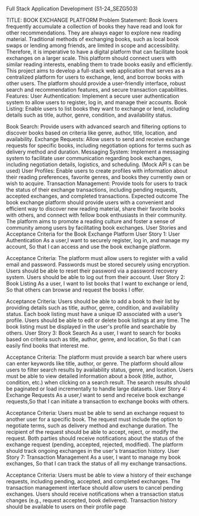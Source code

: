 Full Stack Application Development (S1-24_SEZG503)

TITLE: BOOK EXCHANGE PLATFORM
Problem Statement:
Book lovers frequently accumulate a collection of books they have read and look for other 
recommendations. They are always eager to explore new reading material. Traditional methods of 
exchanging books, such as local book swaps or lending among friends, are limited in scope and 
accessibility. Therefore, it is imperative to have a digital platform that can facilitate book exchanges on a 
larger scale. This platform should connect users with similar reading interests, enabling them to trade 
books easily and efficiently. This project aims to develop a full-stack web application that serves as a 
centralized platform for users to exchange, lend, and borrow books with other users. The platform 
should provide a user-friendly interface, robust search and recommendation features, and secure 
transaction capabilities.
Features:
User Authentication: Implement a secure user authentication system to allow users to register, log in, 
and manage their accounts.
Book Listing: Enable users to list books they want to exchange or lend, including details such as title, 
author, genre, condition, and availability status.

Book Search: Provide users with advanced search and filtering options to discover books based on 
criteria like genre, author, title, location, and availability.
Exchange Requests: Allow users to send and receive exchange requests for specific books, including 
negotiation options for terms such as delivery method and duration.
Messaging System: Implement a messaging system to facilitate user communication regarding book
exchanges, including negotiation details, logistics, and scheduling. (Mock API s can be used)
User Profiles: Enable users to create profiles with information about their reading preferences, favorite 
genres, and books they currently own or wish to acquire.
Transaction Management: Provide tools for users to track the status of their exchange transactions, 
including pending requests, accepted exchanges, and completed transactions.
Expected outcome
The book exchange platform should provide users with a convenient and efficient way to discover new 
reading material, share their favorite books with others, and connect with fellow book enthusiasts in 
their community. The platform aims to promote a reading culture and foster a sense of community 
among users by facilitating book exchanges.
User Stories and Acceptance Criteria for the Book Exchange Platform
User Story 1: User Authentication
As a user,I want to securely register, log in, and manage my account, So that I can access and use the 
book exchange platform.

Acceptance Criteria:
The platform must allow users to register with a valid email and password.
Passwords must be stored securely using encryption.
Users should be able to reset their password via a password recovery system.
Users should be able to log out from their account.
User Story 2: Book Listing
As a user, I want to list books that I want to exchange or lend, So that others can browse and request the 
books I offer.

Acceptance Criteria:
Users should be able to add a book to their list by providing details such as title, author, genre, 
condition, and availability status.
Each book listing must have a unique ID associated with a user’s profile.
Users should be able to edit or delete book listings at any time.
The book listing must be displayed in the user's profile and searchable by others.
User Story 3: Book Search
As a user, I want to search for books based on criteria such as title, author, genre, and location,
So that I can easily find books that interest me.

Acceptance Criteria:
The platform must provide a search bar where users can enter keywords like title, author, or genre.
The platform should allow users to filter search results by availability status, genre, and location.
Users must be able to view detailed information about a book (title, author, condition, etc.) when 
clicking on a search result.
The search results should be paginated or load incrementally to handle large datasets.
User Story 4: Exchange Requests
As a user,I want to send and receive book exchange requests,So that I can initiate a transaction to 
exchange books with others.

Acceptance Criteria:
Users must be able to send an exchange request to another user for a specific book.
The request must include the option to negotiate terms, such as delivery method and exchange duration.
The recipient of the request should be able to accept, reject, or modify the request.
Both parties should receive notifications about the status of the exchange request (pending, accepted, 
rejected, modified).
The platform should track ongoing exchanges in the user's transaction history.
User Story 7: Transaction Management
As a user, I want to manage my book exchanges, So that I can track the status of all my exchange 
transactions.

Acceptance Criteria:
Users must be able to view a history of their exchange requests, including pending, accepted, and 
completed exchanges.
The transaction management interface should allow users to cancel pending exchanges.
Users should receive notifications when a transaction status changes (e.g., request accepted, book 
delivered).
Transaction history should be available to users on their profile page

